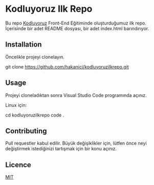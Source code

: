 # Kodluyoruz Ilk Repo

Bu repo [Kodluyoruz](https://kodluyoruz.org/) Front-End Eğitiminde oluşturduğumuz ilk repo. İçerisinde bir adet
README dosyası, bir adet index.html barındırıyor.

## Installation

Öncelikle projeyi clonelayın.

git clone https://github.com/hakanici/kodluyoruzilkrepo.git

## Usage

Projeyi cloneladıktan sonra Visual Studio Code programında açınız.

Linux için: 

cd kodluyoruzilkrepo
code .

## Contributing

Pull requestler kabul edilir. Büyük değişiklikler için, lütfen önce neyi değiştirmek
istediğinizi tartışmak için bir konu açınız.

## Licence

[MIT](https://choosealicense.com/licenses/mit/)


